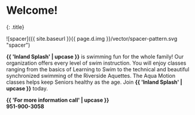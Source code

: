 # Welcome!
{: .title}  

<div class="column small-9 small-push-3">
![spacer]({{ site.baseurl }}{{ page.d.img }}/vector/spacer-pattern.svg "spacer") 
</div>

**{{ 'Inland Splash' | upcase }}** is swimming fun for the whole family! Our organization offers every level of swim instruction. You will enjoy classes ranging from the basics of Learning to Swim to the technical and beautiful synchronized swimming of the Riverside Aquettes. The Aqua Motion classes helps keep Seniors healthy as the age. Join **{{ 'Inland Splash' | upcase }}** today.  

**{{ 'For more information call' | upcase }}**  
**951-900-3058**  
